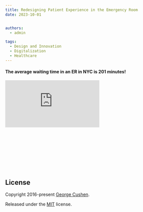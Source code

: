 ```yaml
---
title: Redesigning Patient Experience in the Emergency Room
date: 2023-10-01


authors:
  - admin

tags:
  - Design and Innovation
  - Digitalization
  - Healthcare
---
```

#### The average waiting time in an ER in NYC is 201 minutes! 

<div class="iframe-container" style="position: relative; width: 100%; padding-top: 56.25%; overflow: auto;">
<iframe class="responsive-iframe" style="position: absolute; top:0; left:0; width=200%; height=100%; border:0;" src="https://embed.figma.com/proto/m7rGtdYKAm0eVU5MTjbzUL/Team-5%3A-quickER?node-id=728-382&embed-host=share" allowfullscreen></iframe>



## License

Copyright 2016-present [George Cushen](https://georgecushen.com).

Released under the [MIT](https://github.com/HugoBlox/hugo-blox-builder/blob/main/LICENSE.md) license.

